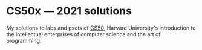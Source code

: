 CS50x — 2021 solutions
=====================
My solutions to labs and psets of [CS50](https://cs50.harvard.edu/x/2021/), Harvard University's introduction to the intellectual enterprises of computer science and the art of programming.
